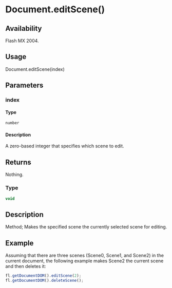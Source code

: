# Document.editScene()

## Availability

Flash MX 2004.

## Usage

Document.editScene(index)

## Parameters

### **index**

#### Type

```typescript
number
```

#### Description

A zero-based integer that specifies which scene to edit.

## Returns

Nothing.

### Type

```typescript
void
```

## Description

Method; Makes the specified scene the currently selected scene for editing.

## Example

Assuming that there are three scenes (Scene0, Scene1, and Scene2) in the current document, the following example makes Scene2 the current scene and then deletes it:

```javascript
fl.getDocumentDOM().editScene(2);
fl.getDocumentDOM().deleteScene();
```
